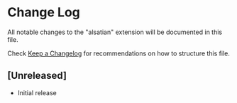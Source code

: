 # Change Log

All notable changes to the "alsatian" extension will be documented in this file.

Check [Keep a Changelog](http://keepachangelog.com/) for recommendations on how to structure this file.

## [Unreleased]

- Initial release